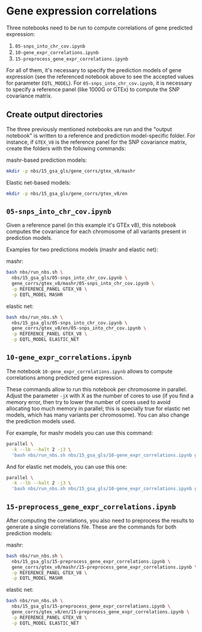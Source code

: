 # Gene expression correlations

Three notebooks need to be run to compute correlations of gene predicted expression:
1. `05-snps_into_chr_cov.ipynb`
1. `10-gene_expr_correlations.ipynb`
1. `15-preprocess_gene_expr_correlations.ipynb`

For all of them, it's necessary to specify the prediction models of gene expression (see the referenced notebook above to see the accepted values for parameter `EQTL_MODEL`). For `05-snps_into_chr_cov.ipynb`, it is necessary to specify a reference panel (like 1000G or GTEx) to compute the SNP covariance matrix.


## Create output directories
The three previously mentioned notebooks are run and the "output notebook" is written to a reference and prediction model-specific folder. For instance, if `GTEX_V8` is the reference panel for the SNP covariance matrix, create the folders with the following commands:

mashr-based prediction models:
```bash
mkdir -p nbs/15_gsa_gls/gene_corrs/gtex_v8/mashr
```


Elastic net-based models:
```bash
mkdir -p nbs/15_gsa_gls/gene_corrs/gtex_v8/en
```


## `05-snps_into_chr_cov.ipynb`

Given a reference panel (in this example it's GTEx v8), this notebook computes the covariance for each chromosome of all variants present in prediction models.

Examples for two predictions models (mashr and elastic net):

mashr:

```bash
bash nbs/run_nbs.sh \
  nbs/15_gsa_gls/05-snps_into_chr_cov.ipynb \
  gene_corrs/gtex_v8/mashr/05-snps_into_chr_cov.ipynb \
  -p REFERENCE_PANEL GTEX_V8 \
  -p EQTL_MODEL MASHR
```

elastic net:

```bash
bash nbs/run_nbs.sh \
  nbs/15_gsa_gls/05-snps_into_chr_cov.ipynb \
  gene_corrs/gtex_v8/en/05-snps_into_chr_cov.ipynb \
  -p REFERENCE_PANEL GTEX_V8 \
  -p EQTL_MODEL ELASTIC_NET
```


## `10-gene_expr_correlations.ipynb`

The notebook `10-gene_expr_correlations.ipynb` allows to compute correlations among predicted gene expression.

These commands allow to run this notebook per chromosome in parallel.
Adjust the parameter `-jX` with X as the number of cores to use (if you find a memory error, then try to lower the number of cores used to avoid allocating too much memory in parallel; this is specially true for elastic net models, which has many variants per chromosome).
You can also change the prediction models used.

For example, for mashr models you can use this command:

```bash
parallel \
  -k --lb --halt 2 -j3 \
  'bash nbs/run_nbs.sh nbs/15_gsa_gls/10-gene_expr_correlations.ipynb gene_corrs/gtex_v8/mashr/10-gene_expr_correlations-chr{}.run.ipynb -p chromosome {} -p REFERENCE_PANEL GTEX_V8 -p EQTL_MODEL MASHR' ::: {1..22}
```

And for elastic net models, you can use this one:

```bash
parallel \
  -k --lb --halt 2 -j3 \
  'bash nbs/run_nbs.sh nbs/15_gsa_gls/10-gene_expr_correlations.ipynb gene_corrs/gtex_v8/en/10-gene_expr_correlations-chr{}.run.ipynb -p chromosome {} -p REFERENCE_PANEL GTEX_V8 -p EQTL_MODEL ELASTIC_NET' ::: {1..22}
```


## `15-preprocess_gene_expr_correlations.ipynb`

After computing the correlations, you also need to preprocess the results to generate a single correlations file.
These are the commands for both prediction models:

mashr:

```bash
bash nbs/run_nbs.sh \
  nbs/15_gsa_gls/15-preprocess_gene_expr_correlations.ipynb \
  gene_corrs/gtex_v8/mashr/15-preprocess_gene_expr_correlations.ipynb \
  -p REFERENCE_PANEL GTEX_V8 \
  -p EQTL_MODEL MASHR
```


elastic net:

```bash
bash nbs/run_nbs.sh \
  nbs/15_gsa_gls/15-preprocess_gene_expr_correlations.ipynb \
  gene_corrs/gtex_v8/en/15-preprocess_gene_expr_correlations.ipynb \
  -p REFERENCE_PANEL GTEX_V8 \
  -p EQTL_MODEL ELASTIC_NET
```
